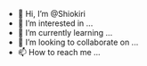 - 👋 Hi, I’m @Shiokiri
- 👀 I’m interested in ...
- 🌱 I’m currently learning ...
- 💞️ I’m looking to collaborate on ...
- 📫 How to reach me ...

<!---
Shiokiri/Shiokiri is a ✨ special ✨ repository because its `README.md` (this file) appears on your GitHub profile.
You can click the Preview link to take a look at your changes.
--->
